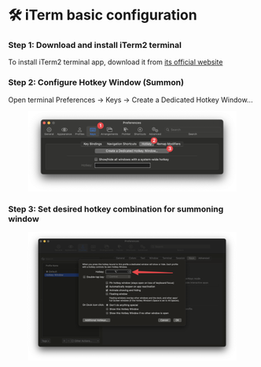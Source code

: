 # 🛠️ iTerm basic configuration

### Step 1: Download and install iTerm2 terminal

To install iTerm2 terminal app, download it from [its official website](https://iterm2.com/)



### Step 2: Configure Hotkey Window (Summon)

Open terminal Preferences -> Keys -> Create a Dedicated Hotkey Window...

<figure><img src="../../.gitbook/assets/CleanShot 2024-03-19 at 01.37.44@2x.png" alt=""><figcaption></figcaption></figure>

### Step 3: Set desired hotkey combination for summoning window

<figure><img src="../../.gitbook/assets/CleanShot 2024-03-19 at 01.46.53@2x.png" alt=""><figcaption></figcaption></figure>
